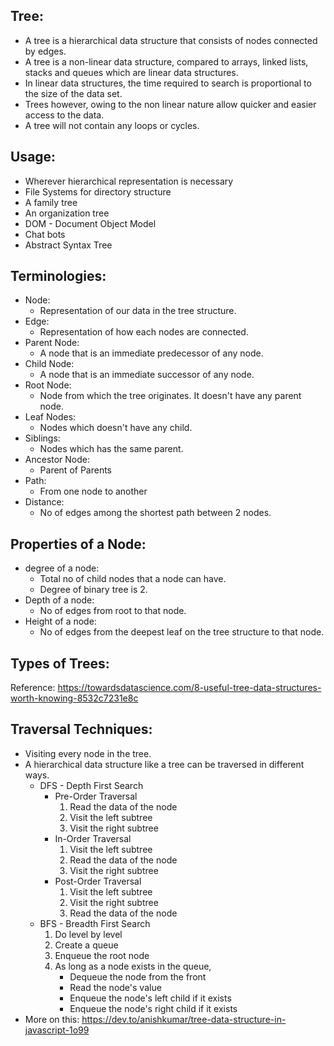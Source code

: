 Tree:
-----
* A tree is a hierarchical data structure that consists of nodes connected by edges.
* A tree is a non-linear data structure, compared to arrays, linked lists, stacks and queues which are linear data structures.
* In linear data structures, the time required to search is proportional to the size of the data set.
* Trees however, owing to the non linear nature allow quicker and easier access to the data.
* A tree will not contain any loops or cycles.


Usage:
------
* Wherever hierarchical representation is necessary
* File Systems for directory structure
* A family tree
* An organization tree
* DOM - Document Object Model
* Chat bots
* Abstract Syntax Tree


Terminologies:
--------------
* Node: 
  * Representation of our data in the tree structure.
* Edge:
  * Representation of how each nodes are connected.
* Parent Node:
  * A node that is an immediate predecessor of any node.
* Child Node:
  * A node that is an immediate successor of any node.
* Root Node:
  * Node from which the tree originates. It doesn't have any parent node.
* Leaf Nodes:
  * Nodes which doesn't have any child.
* Siblings:
  * Nodes which has the same parent.
* Ancestor Node:
  * Parent of Parents
* Path:
  * From one node to another
* Distance:
  * No of edges among the shortest path between 2 nodes.


Properties of a Node:
---------------------
* degree of a node:
  * Total no of child nodes that a node can have.
  * Degree of binary tree is 2.
* Depth of a node:
  * No of edges from root to that node.
* Height of a node:
  * No of edges from the deepest leaf on the tree structure to that node.


Types of Trees:
---------------
Reference: https://towardsdatascience.com/8-useful-tree-data-structures-worth-knowing-8532c7231e8c


Traversal Techniques:
---------------------
* Visiting every node in the tree.
* A hierarchical data structure like a tree can be traversed in different ways.
  * DFS - Depth First Search
    * Pre-Order Traversal
      1. Read the data of the node
      2. Visit the left subtree
      3. Visit the right subtree
    * In-Order Traversal
      1. Visit the left subtree
      2. Read the data of the node
      3. Visit the right subtree
    * Post-Order Traversal
      1. Visit the left subtree
      2. Visit the right subtree
      3. Read the data of the node
  * BFS - Breadth First Search
    1. Do level by level
    2. Create a queue
    3. Enqueue the root node
    4. As long as a node exists in the queue,
       - Dequeue the node from the front
       - Read the node's value
       - Enqueue the node's left child if it exists
       - Enqueue the node's right child if it exists
* More on this: https://dev.to/anishkumar/tree-data-structure-in-javascript-1o99
